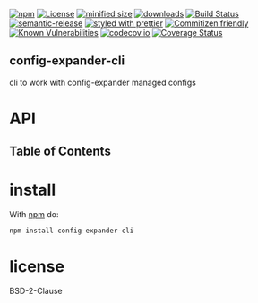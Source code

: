 [![npm](https://img.shields.io/npm/v/config-expander-cli.svg)](https://www.npmjs.com/package/config-expander-cli)
[![License](https://img.shields.io/badge/License-BSD%203--Clause-blue.svg)](https://opensource.org/licenses/BSD-3-Clause)
[![minified size](https://badgen.net/bundlephobia/min/config-expander-cli)](https://bundlephobia.com/result?p=config-expander-cli)
[![downloads](http://img.shields.io/npm/dm/config-expander-cli.svg?style=flat-square)](https://npmjs.org/package/config-expander-cli)
[![Build Status](https://travis-ci.com/arlac77/config-expander-cli.svg?branch=master)](https://travis-ci.com/arlac77/config-expander-cli)
[![semantic-release](https://img.shields.io/badge/%20%20%F0%9F%93%A6%F0%9F%9A%80-semantic--release-e10079.svg)](https://github.com/arlac77/config-expander-cli.git)
[![styled with prettier](https://img.shields.io/badge/styled_with-prettier-ff69b4.svg)](https://github.com/prettier/prettier)
[![Commitizen friendly](https://img.shields.io/badge/commitizen-friendly-brightgreen.svg)](http://commitizen.github.io/cz-cli/)
[![Known Vulnerabilities](https://snyk.io/test/github/arlac77/config-expander-cli/badge.svg)](https://snyk.io/test/github/arlac77/config-expander-cli)
[![codecov.io](http://codecov.io/github/arlac77/config-expander-cli/coverage.svg?branch=master)](http://codecov.io/github/arlac77/config-expander-cli?branch=master)
[![Coverage Status](https://coveralls.io/repos/arlac77/config-expander-cli/badge.svg)](https://coveralls.io/r/arlac77/config-expander-cli)

## config-expander-cli

cli to work with config-expander managed configs

# API

<!-- Generated by documentation.js. Update this documentation by updating the source code. -->

## Table of Contents

# install

With [npm](http://npmjs.org) do:

```shell
npm install config-expander-cli
```

# license

BSD-2-Clause
